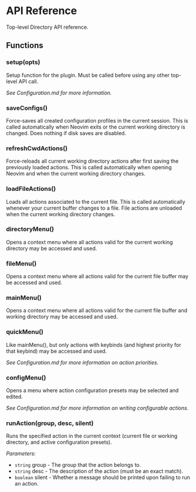# API Reference

Top-level Directory API reference.

## Functions

### setup(opts)

Setup function for the plugin. Must be called before using any other top-level API call.

*See Configuration.md for more information.*

### saveConfigs()

Force-saves all created configuration profiles in the current session. This is called automatically when
Neovim exits or the current working directory is changed. Does nothing if disk saves are disabled.

### refreshCwdActions()

Force-reloads all current working directory actions after first saving the previously loaded actions.
This is called automatically when opening Neovim and when the current working directory changes.

### loadFileActions()

Loads all actions associated to the current file. This is called automatically whenever your current buffer
changes to a file. File actions are unloaded when the current working directory changes.

### directoryMenu()

Opens a context menu where all actions valid for the current working directory may be accessed and used.

### fileMenu()

Opens a context menu where all actions valid for the current file buffer may be accessed and used.

### mainMenu()

Opens a context menu where all actions valid for the current file buffer and working directory
may be accessed and used.

### quickMenu()

Like mainMenu(), but only actions with keybinds (and highest priority for that keybind) may be
accessed and used.

*See Configuration.md for more information on action priorities.*

### configMenu()

Opens a menu where action configuration presets may be selected and edited.

*See Configuration.md for more information on writing configurable actions.*

### runAction(group, desc, silent)

Runs the specified action in the current context (current file or working directory, and active configuration presets).

*Parameters:*
- `string` group - The group that the action belongs to.
- `string` desc - The description of the action (must be an exact match).
- `boolean` silent - Whether a message should be printed upon failing to run an action.


